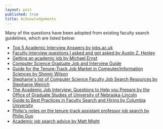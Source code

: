 ```yaml
---
layout: post
published: true
title: Acknowledgements
---
```


Many of the questions have been adopted from existing faculty search guidelines, which are listed below:
<ul>
	<li><a href="https://career-advice.jobs.ac.uk/jobseeking-and-interview-tips/top-5-academic-interview-questions-and-answers/">Top 5 Academic Interview Answers by jobs.ac.uk</a></li>
	<li><a href="http://web.eecs.utk.edu/~azh/resources/facultyinterviewquestions.html">Faculty interview questions I asked and got asked by Austin Z. Henley</a></li>
	<li><a href="https://homes.cs.washington.edu/~mernst/advice/academic-job.html">Getting an academic job by Michael Ernst</a></li>
	<li><a href="https://csguides.github.io/grad-job-guide/interviewing/">Computer Science Graduate Job and Interview Guide</a></li>
	<li><a href="https://shomir.net/tt_job_guide.html">Guide for the Tenure-Track Job Market in Computer/Information Sciences by Shomir Wilson</a></li>
	<li><a href="https://www.cs.cornell.edu/sweirich/jobsearch/resources.htm">Stephanie's list of Computer Science Faculty Job Search Resources by Stephanie Weirich</a></li>
	<li><a href="https://www.unl.edu/gradstudies/connections/academic-job-interview-questions-help-you-prepare">The Academic Job Interview: Questions to Help you Prepare by the Office of Graduate Studies of University of Nebraska-Lincoln</a></li>
	<li><a href="https://provost.columbia.edu/sites/default/files/content/BestPracticesFacultySearchHiring.pdf">Guide to Best Practices in Faculty Search and Hiring by Columbia University</a></li>
	<li><a href="https://pg.ucsd.edu/guo-faculty-job-search.pdf">Philip's notes on the tenure-track assistant professor job search by Philip Guo</a></li>
	<li><a href="http://matt.might.net/articles/advice-for-academic-job-hunt/#interviewing">Academic job search advice by Matt Might</a></li>
</ul>
